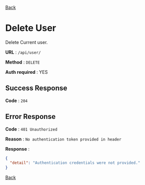 [Back](../README.md)

# Delete User

Delete Current user.

**URL** : `/api/user/`

**Method** : `DELETE`

**Auth required** : YES

## Success Response

**Code** : `204`

## Error Response

**Code** : `401 Unauthorized`

**Reason** : `No authentication token provided in header`

**Response** :

```json
{
  "detail": "Authentication credentials were not provided."
}
```

[Back](../README.md)
